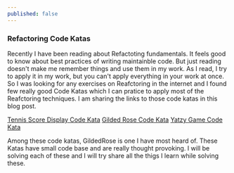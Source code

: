 ```yaml
---
published: false
---
```

### Refactoring Code Katas

Recently I have been reading about Refactoting fundamentals. It feels good to know about best practices of writing maintainble code. But just reading doesn't make me remember things and use them in my work. As I read, I try to apply it in my work, but you can't apply everything in your work at once. So I was looking for any exercises on Reafctoring in the internet and I found few really good Code Katas which I can pratice to apply most of the Reafctoring techniques. I am sharing the links to those code katas in this blog post.

[Tennis Score Display Code Kata](https://github.com/emilybache/Tennis-Refactoring-Kata)
[Gilded Rose Code Kata](https://github.com/emilybache/GildedRose-Refactoring-Kata)
[Yatzy Game Code Kata](https://github.com/emilybache/Yatzy-Refactoring-Kata)

Among these code katas, GildedRose is one I have most heard of. These Katas have small code base and are really thought provoking. I will be solving each of these and I will try share all the thigs I learn while solving these.